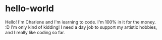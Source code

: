 # hello-world
Hello! I'm Charlene and I'm learning to code. I'm 100% in it for the money. :D
I'm only kind of kidding! I need a day job to support my artistic hobbies, and I really like coding so far. 
